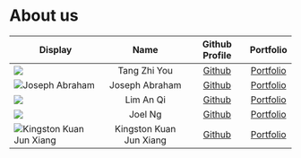 # About us

Display | Name | Github Profile | Portfolio 
--------|:----:|:--------------:|:---------:
![](https://via.placeholder.com/100.png?text=Photo) | Tang Zhi You | [Github](https://github.com/Zhi-You) | [Portfolio](docs/team/zhiyou.md)
![Joseph Abraham](https://avatars2.githubusercontent.com/u/60458098?s=400&u=b9f8cc1b44e9c8e03d8d9fe83d74338113c3a7f8&v=4) | Joseph Abraham | [Github](https://github.com/josephhhhhhhhh) | [Portfolio](docs/team/joseph.md)
![](https://via.placeholder.com/100.png?text=Photo) | Lim An Qi | [Github](https://github.com/anqi20) | [Portfolio](docs/team/anqi.md)
![](https://via.placeholder.com/100.png?text=Photo) | Joel Ng | [Github](https://github.com/joelngyx) | [Portfolio](docs/team/joel.md)
![Kingston Kuan Jun Xiang](https://avatars0.githubusercontent.com/u/35717847?s=460&u=fd4a6977a95813022f82662ada8694105196b9a0&v=4) | Kingston Kuan Jun Xiang | [Github](https://github.com/kstonekuan) | [Portfolio](docs/team/kstonekuan.md)
